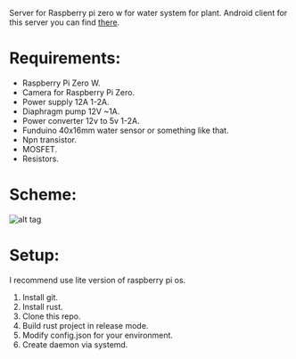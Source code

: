 Server for Raspberry pi zero w for water system for plant.
Android client for this server you can find [there](https://github.com/Nirklav/PlantsCare_Client).

# Requirements:
* Raspberry Pi Zero W.
* Camera for Raspberry Pi Zero.
* Power supply 12A 1-2A.
* Diaphragm pump 12V ~1A.
* Power converter 12v to 5v 1-2A.
* Funduino 40x16mm water sensor or something like that.
* Npn transistor.
* MOSFET.
* Resistors.

# Scheme:
![alt tag](https://raw.github.com/Nirklav/PlantsCare_Server/master/scheme.png)

# Setup:
I recommend use lite version of raspberry pi os.

1. Install git.
2. Install rust.
3. Clone this repo.
4. Build rust project in release mode.
5. Modify config.json for your environment.
6. Create daemon via systemd.
